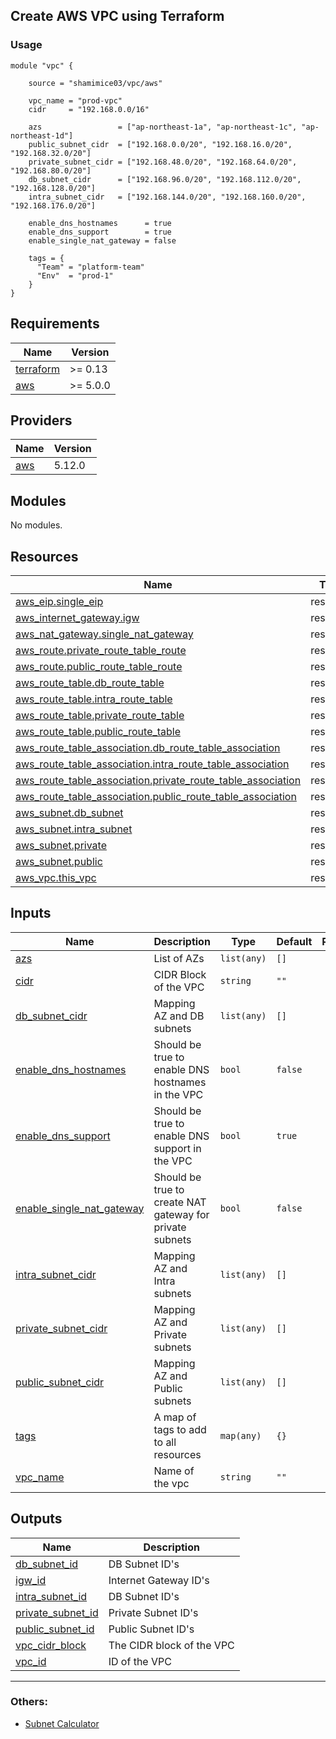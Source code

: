 ## Create AWS VPC using Terraform

### Usage
```hcl
module "vpc" {

    source = "shamimice03/vpc/aws"

    vpc_name = "prod-vpc"
    cidr     = "192.168.0.0/16"

    azs                 = ["ap-northeast-1a", "ap-northeast-1c", "ap-northeast-1d"]
    public_subnet_cidr  = ["192.168.0.0/20", "192.168.16.0/20", "192.168.32.0/20"]
    private_subnet_cidr = ["192.168.48.0/20", "192.168.64.0/20", "192.168.80.0/20"]
    db_subnet_cidr      = ["192.168.96.0/20", "192.168.112.0/20", "192.168.128.0/20"]
    intra_subnet_cidr   = ["192.168.144.0/20", "192.168.160.0/20", "192.168.176.0/20"]

    enable_dns_hostnames      = true
    enable_dns_support        = true
    enable_single_nat_gateway = false

    tags = {
      "Team" = "platform-team"
      "Env"  = "prod-1"
    }
}
```

<!-- BEGINNING OF PRE-COMMIT-TERRAFORM DOCS HOOK -->
## Requirements

| Name | Version |
|------|---------|
| <a name="requirement_terraform"></a> [terraform](#requirement\_terraform) | >= 0.13 |
| <a name="requirement_aws"></a> [aws](#requirement\_aws) | >= 5.0.0 |

## Providers

| Name | Version |
|------|---------|
| <a name="provider_aws"></a> [aws](#provider\_aws) | 5.12.0 |

## Modules

No modules.

## Resources

| Name | Type |
|------|------|
| [aws_eip.single_eip](https://registry.terraform.io/providers/hashicorp/aws/latest/docs/resources/eip) | resource |
| [aws_internet_gateway.igw](https://registry.terraform.io/providers/hashicorp/aws/latest/docs/resources/internet_gateway) | resource |
| [aws_nat_gateway.single_nat_gateway](https://registry.terraform.io/providers/hashicorp/aws/latest/docs/resources/nat_gateway) | resource |
| [aws_route.private_route_table_route](https://registry.terraform.io/providers/hashicorp/aws/latest/docs/resources/route) | resource |
| [aws_route.public_route_table_route](https://registry.terraform.io/providers/hashicorp/aws/latest/docs/resources/route) | resource |
| [aws_route_table.db_route_table](https://registry.terraform.io/providers/hashicorp/aws/latest/docs/resources/route_table) | resource |
| [aws_route_table.intra_route_table](https://registry.terraform.io/providers/hashicorp/aws/latest/docs/resources/route_table) | resource |
| [aws_route_table.private_route_table](https://registry.terraform.io/providers/hashicorp/aws/latest/docs/resources/route_table) | resource |
| [aws_route_table.public_route_table](https://registry.terraform.io/providers/hashicorp/aws/latest/docs/resources/route_table) | resource |
| [aws_route_table_association.db_route_table_association](https://registry.terraform.io/providers/hashicorp/aws/latest/docs/resources/route_table_association) | resource |
| [aws_route_table_association.intra_route_table_association](https://registry.terraform.io/providers/hashicorp/aws/latest/docs/resources/route_table_association) | resource |
| [aws_route_table_association.private_route_table_association](https://registry.terraform.io/providers/hashicorp/aws/latest/docs/resources/route_table_association) | resource |
| [aws_route_table_association.public_route_table_association](https://registry.terraform.io/providers/hashicorp/aws/latest/docs/resources/route_table_association) | resource |
| [aws_subnet.db_subnet](https://registry.terraform.io/providers/hashicorp/aws/latest/docs/resources/subnet) | resource |
| [aws_subnet.intra_subnet](https://registry.terraform.io/providers/hashicorp/aws/latest/docs/resources/subnet) | resource |
| [aws_subnet.private](https://registry.terraform.io/providers/hashicorp/aws/latest/docs/resources/subnet) | resource |
| [aws_subnet.public](https://registry.terraform.io/providers/hashicorp/aws/latest/docs/resources/subnet) | resource |
| [aws_vpc.this_vpc](https://registry.terraform.io/providers/hashicorp/aws/latest/docs/resources/vpc) | resource |

## Inputs

| Name | Description | Type | Default | Required |
|------|-------------|------|---------|:--------:|
| <a name="input_azs"></a> [azs](#input\_azs) | List of AZs | `list(any)` | `[]` | no |
| <a name="input_cidr"></a> [cidr](#input\_cidr) | CIDR Block of the VPC | `string` | `""` | no |
| <a name="input_db_subnet_cidr"></a> [db\_subnet\_cidr](#input\_db\_subnet\_cidr) | Mapping AZ and DB subnets | `list(any)` | `[]` | no |
| <a name="input_enable_dns_hostnames"></a> [enable\_dns\_hostnames](#input\_enable\_dns\_hostnames) | Should be true to enable DNS hostnames in the VPC | `bool` | `false` | no |
| <a name="input_enable_dns_support"></a> [enable\_dns\_support](#input\_enable\_dns\_support) | Should be true to enable DNS support in the VPC | `bool` | `true` | no |
| <a name="input_enable_single_nat_gateway"></a> [enable\_single\_nat\_gateway](#input\_enable\_single\_nat\_gateway) | Should be true to create NAT gateway for private subnets | `bool` | `false` | no |
| <a name="input_intra_subnet_cidr"></a> [intra\_subnet\_cidr](#input\_intra\_subnet\_cidr) | Mapping AZ and Intra subnets | `list(any)` | `[]` | no |
| <a name="input_private_subnet_cidr"></a> [private\_subnet\_cidr](#input\_private\_subnet\_cidr) | Mapping AZ and Private subnets | `list(any)` | `[]` | no |
| <a name="input_public_subnet_cidr"></a> [public\_subnet\_cidr](#input\_public\_subnet\_cidr) | Mapping AZ and Public subnets | `list(any)` | `[]` | no |
| <a name="input_tags"></a> [tags](#input\_tags) | A map of tags to add to all resources | `map(any)` | `{}` | no |
| <a name="input_vpc_name"></a> [vpc\_name](#input\_vpc\_name) | Name of the vpc | `string` | `""` | no |

## Outputs

| Name | Description |
|------|-------------|
| <a name="output_db_subnet_id"></a> [db\_subnet\_id](#output\_db\_subnet\_id) | DB Subnet ID's |
| <a name="output_igw_id"></a> [igw\_id](#output\_igw\_id) | Internet Gateway ID's |
| <a name="output_intra_subnet_id"></a> [intra\_subnet\_id](#output\_intra\_subnet\_id) | DB Subnet ID's |
| <a name="output_private_subnet_id"></a> [private\_subnet\_id](#output\_private\_subnet\_id) | Private Subnet ID's |
| <a name="output_public_subnet_id"></a> [public\_subnet\_id](#output\_public\_subnet\_id) | Public Subnet ID's |
| <a name="output_vpc_cidr_block"></a> [vpc\_cidr\_block](#output\_vpc\_cidr\_block) | The CIDR block of the VPC |
| <a name="output_vpc_id"></a> [vpc\_id](#output\_vpc\_id) | ID of the VPC |
<!-- END OF PRE-COMMIT-TERRAFORM DOCS HOOK -->

***
### Others:
- [Subnet Calculator](https://www.solarwinds.com/free-tools/advanced-subnet-calculator)
